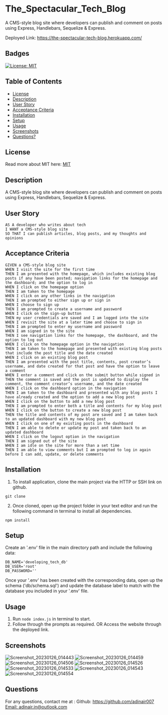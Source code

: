 # The_Spectacular_Tech_Blog
A CMS-style blog site  where developers can publish and comment on posts using Express, Handlebars, Sequelize &amp; Express.

Deployed Link: https://the-spectacular-tech-blog.herokuapp.com/


## Badges
  [![License: MIT](https://img.shields.io/badge/License-MIT-yellow.svg)](https://opensource.org/licenses/MIT)


## Table of Contents
  * [License](#license)
  * [Description](#description)
  * [User Story](#user-story)
  * [Acceptance Criteria](#user-story)
  * [Installation](#installation)
  * [Setup](#setup)
  * [Usage](#usage)
  * [Screenshots](#screenshots)
  * [Questions?](#questions)


## License
  Read more about MIT here:
  [MIT](https://opensource.org/licenses/MIT)


## Description
  A CMS-style blog site  where developers can publish and comment on posts using Express, Handlebars, Sequelize &amp; Express.


## User Story
    AS A developer who writes about tech
    I WANT a CMS-style blog site
    SO THAT I can publish articles, blog posts, and my thoughts and opinions


## Acceptance Criteria 
    GIVEN a CMS-style blog site
    WHEN I visit the site for the first time
    THEN I am presented with the homepage, which includes existing blog posts if any have been posted; navigation links for the homepage and the dashboard; and the option to log in
    WHEN I click on the homepage option
    THEN I am taken to the homepage
    WHEN I click on any other links in the navigation
    THEN I am prompted to either sign up or sign in
    WHEN I choose to sign up
    THEN I am prompted to create a username and password
    WHEN I click on the sign-up button
    THEN my user credentials are saved and I am logged into the site
    WHEN I revisit the site at a later time and choose to sign in
    THEN I am prompted to enter my username and password
    WHEN I am signed in to the site
    THEN I see navigation links for the homepage, the dashboard, and the option to log out
    WHEN I click on the homepage option in the navigation
    THEN I am taken to the homepage and presented with existing blog posts that include the post title and the date created
    WHEN I click on an existing blog post
    THEN I am presented with the post title, contents, post creator’s username, and date created for that post and have the option to leave a comment
    WHEN I enter a comment and click on the submit button while signed in
    THEN the comment is saved and the post is updated to display the comment, the comment creator’s username, and the date created
    WHEN I click on the dashboard option in the navigation
    THEN I am taken to the dashboard and presented with any blog posts I have already created and the option to add a new blog post
    WHEN I click on the button to add a new blog post
    THEN I am prompted to enter both a title and contents for my blog post
    WHEN I click on the button to create a new blog post
    THEN the title and contents of my post are saved and I am taken back to an updated dashboard with my new blog post
    WHEN I click on one of my existing posts in the dashboard
    THEN I am able to delete or update my post and taken back to an updated dashboard
    WHEN I click on the logout option in the navigation
    THEN I am signed out of the site
    WHEN I am idle on the site for more than a set time
    THEN I am able to view comments but I am prompted to log in again before I can add, update, or delete comments


## Installation
  1. To install application, clone the main project via the HTTP or SSH link on github.

```
git clone
```

2. Once cloned, open up the project folder in your text editor and run the following command in terminal to install all dependencies.

```
npm install
```


## Setup
Create an '.env' file in the main directory path and include the following data:

```
DB_NAME='developing_tech_db'
DB_USER='root'
DB_PASSWORD=''
```

Once your '.env' has been created with the corresponding data, open up the schema ('db/schema.sql') and update the database label to match with the database you included in your '.env' file.


## Usage
  1. Run `node index.js` in terminal to start. 
  2. Follow through the prompts as required. 
  OR
  Access the website through the deployed link.


## Screenshots
![Screenshot_20230126_014443](https://user-images.githubusercontent.com/112667543/214782633-40d829d6-56d6-4af4-8c23-77e4ebc7a2af.png)
![Screenshot_20230126_014459](https://user-images.githubusercontent.com/112667543/214782653-e9c79736-4d69-43f6-829a-0f2780871da3.png)
![Screenshot_20230126_014506](https://user-images.githubusercontent.com/112667543/214782680-6e897b11-8a48-4d1c-897b-7c6431f305ad.png)
![Screenshot_20230126_014526](https://user-images.githubusercontent.com/112667543/214782696-e8d76ce9-b91c-46da-8b99-f2119134b057.png)
![Screenshot_20230126_014533](https://user-images.githubusercontent.com/112667543/214782701-ee186be3-8185-442c-a2de-ce2c037bd030.png)
![Screenshot_20230126_014543](https://user-images.githubusercontent.com/112667543/214782706-c1ed49cb-5142-417d-9b26-91bf33e0563a.png)
![Screenshot_20230126_014554](https://user-images.githubusercontent.com/112667543/214782722-39993320-4443-442e-92a5-18074f755546.png)

## Questions
  For any questions, contact me at :
    Github: https://github.com/adinair007
    [Email: adinair.in@outlook.com](mailto:adinair.in@outlook.com)

